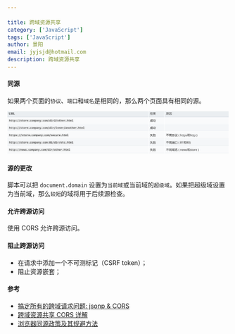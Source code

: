 ```yaml
---

title: 跨域资源共享
category: ['JavaScript']
tags: ['JavaScript']
author: 景阳
email: jyjsjd@hotmail.com
description: 跨域资源共享
---
```


#### 同源
如果两个页面的`协议`、`端口`和`域名`是相同的，那么两个页面具有相同的源。

![source](/assets/img/source.png)

#### 源的更改
脚本可以把 `document.domain` 设置为`当前域`或当前域的`超级域`。如果把超级域设置为当前域，那么`较短`的域将用于后续源检查。

#### 允许跨源访问
使用 CORS 允许跨源访问。

#### 阻止跨源访问
* 在请求中添加一个不可测标记（CSRF token）；
* 阻止资源嵌套；

#### 参考
* [搞定所有的跨域请求问题: jsonp & CORS](https://javadoop.com/post/cross-domain)
* [跨域资源共享 CORS 详解](http://www.ruanyifeng.com/blog/2016/04/cors.html)
* [浏览器同源政策及其规避方法](http://www.ruanyifeng.com/blog/2016/04/same-origin-policy.html)
